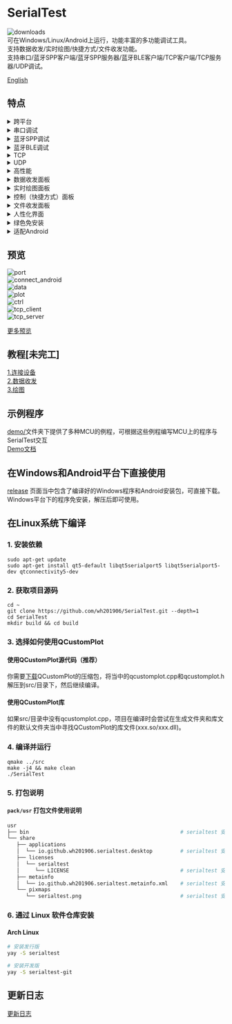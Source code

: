 # SerialTest
![downloads](https://img.shields.io/github/downloads/wh201906/SerialTest/total?label=%E4%B8%8B%E8%BD%BD%E9%87%8F)  
可在Windows/Linux/Android上运行，功能丰富的多功能调试工具。  
支持数据收发/实时绘图/快捷方式/文件收发功能。  
支持串口/蓝牙SPP客户端/蓝牙SPP服务器/蓝牙BLE客户端/TCP客户端/TCP服务器/UDP调试。  

[English](../../README.md)  

## 特点

<details>
<summary>跨平台</summary>

+ 支持Windows/Linux/Android
+ 理论上可支持MacOS

</details>

<details>
<summary>串口调试</summary>

+ 显示系统所有可用串口及参数，无需打开设备管理器/查看dmesg
+ 可以设置波特率，数据位，停止位，校验方式，流控方式，可在串口打开时实时更改  
+ 可以控制DTR, RTS信号，显示CTS, DSR, DCD, RI(RNG)信号
+ 保存上一次连接的参数
+ 按照端口名或设备ID保存连接时参数，快速重设连接参数
+ (Android端暂不支持串口)

</details>

<details>
<summary>蓝牙SPP调试</summary>

+ 支持常见的串口透传模块(HC-05, HC-06, JDY-34, ...)
+ 支持PC到手机，PC到PC，手机到手机之间的通信
+ 支持客户端(主机)模式/服务端(从机)模式，可主动连接设备或被设备连接
+ 服务端模式可被多个设备连接，可配置每个设备的收发状态，可断开任意设备
+ 支持多个蓝牙适配器（实验性功能）

</details>

<details>
<summary>蓝牙BLE调试</summary>

+ 支持显示已连接设备的所有服务（Service），特征值（Characteristic）和描述符（Descriptor），支持嵌套服务
+ 接收和发送可使用不同的服务

</details>

<details>
<summary>TCP</summary>

+ 支持IPv4/IPv6
+ 客户端：支持指定出站IP和端口号
+ 客户端：远端地址可以是IP或者域名
+ 客户端：支持保存连接时参数并取名，快速重设连接参数
+ 服务端：支持在全部网卡或指定网卡上监听
+ 服务端：可被多个设备连接，可配置每个设备的收发状态，可断开任意设备

</details>

<details>
<summary>UDP</summary>

+ 支持IPv4/IPv6
+ 支持在全部网卡或指定网卡上监听
+ 支持保存连接时参数并取名，快速重设连接参数
+ 可在运行时直接改变目标远端地址和端口号

</details>

<details>
<summary>高性能</summary>

+ 快速响应：数据接收与UI更新分离，可通过关闭接收框实时显示进一步提速
+ 快速响应：耗时较长操作在独立线程当中完成，不阻塞UI
+ 低内存占用：关闭实时显示和绘图功能后接收字节数与内存消耗约为1:1

</details>

<details>
<summary>数据收发面板</summary>

+ 支持16进制显示, 切换过程中不改变原始数据(如\0)
+ 支持导出已选中文本/原始数据
+ 每次发送后可添加任意后缀(\n, \r\n, 文本，Hex数据)
+ 重复发送
+ 多种编码支持  
（UTF8/16/32, GB2312/GB18030, BIG5, KOI8-R, Shift_JIS, EUC-KR, [......](https://doc.qt.io/qt-5/qtextcodec.html#details)）
+ 支持转义字符  
（\r, \n, \t, \0, \123, \xFF, \uABCD, ...）
+ 可记录/忽略已发送数据
+ 可单独显示已发送数据/已接收数据

</details>

<details>
<summary>实时绘图面板</summary>

+ 对文本数据进行绘图，保持人类可读性
+ 可任意拖动画面，用滚轮自由缩放画面
+ 支持触摸屏缩放/拖动手势
+ 可跟随最新数据
+ 可同时绘制最多99条曲线
+ 多种X轴模式
+ 带图例，可改变曲线的名字和颜色
+ 可显示/隐藏曲线
+ 可以在收到指定数据后清空绘图区，也可手动清空
+ [提供STM32/Arduino/STM8例程以及数据转文本函数](../../demo/README.md)

</details>

<details>
<summary>控制（快捷方式）面板</summary>

+ 一键发送指定数据
+ 快速发送数值，用于调整参数
+ 支持发送16进制内容
+ 支持转义字符
+ 支持添加前缀后缀
+ 支持导入/导出

</details>

<details>
<summary>文件收发面板</summary>

+ 支持快速计算CRC32校验值
+ 发送：可配置自动暂停，每发送一定数量字节后暂停一段时间，便于接收方处理
+ 接收：可配置自动停止，在接收到指定数量字节后自动停止接收
+ CRC32计算和文件读写流程在独立的线程中运行，提高速度

</details>

<details>
<summary>人性化界面</summary>

+ 可在单个窗口上显示多个面板
+ 每个面板可拆分为子窗口
+ PC端支持窗口置顶
+ PC端支持设置窗口不透明度
+ PC端程序可多开，标题栏会显示当前工作模式
+ 可在状态栏查看当前连接参数，并快速断开/重连
+ 支持改变字体
+ 支持改变语言

</details>

<details>
<summary>绿色免安装</summary>

+ 仅产生单个配置文件
+ Windows版本不改变注册表项
+ 配置文件默认位于运行目录下，也可位于系统默认配置文件夹中
+ 支持导入/导出/清空配置文件
+ 支持清空连接历史记录，改变历史记录最大条数，减少空间占用

</details>

<details>
<summary>适配Android</summary>

+ 小屏适配：可设置强制横屏
+ 小屏适配：数据收发面板可仅显示已发送/已接收数据
+ 小屏适配：支持全屏模式
+ 绘图界面支持缩放/拖动手势
+ 支持分享文本到SerialTest并发送

</details>

## 预览
![port](../previews/port_zh_CN.png)  
![connect_android](../previews/connect_android_zh_CN.jpg)  
![data](../previews/data_zh_CN.png)  
![plot](../previews/plot_zh_CN.png)  
![ctrl](../previews/ctrl_zh_CN.png)  
![tcp_client](../previews/tcp_client_zh_CN.png)  
![tcp_server](../previews/tcp_server_zh_CN.png)  

[更多预览](../previews/previews_zh_CN.md)  

## 教程[未完工]
[1.连接设备](../tutorials/connect/connect_zh_CN.md)  
[2.数据收发](../tutorials/data/data_zh_CN.md)  
[3.绘图](../tutorials/plot/plot_zh_CN.md)  

## 示例程序
[demo/](https://github.com/wh201906/SerialTest/tree/master/demo)文件夹下提供了多种MCU的例程，可根据这些例程编写MCU上的程序与SerialTest交互  
[Demo文档](../../demo/README.md)  

## 在Windows和Android平台下直接使用
[release](https://github.com/wh201906/SerialTest/releases) 页面当中包含了编译好的Windows程序和Android安装包，可直接下载。Windows平台下的程序免安装，解压后即可使用。  

## 在Linux系统下编译
### 1. 安装依赖
```
sudo apt-get update
sudo apt-get install qt5-default libqt5serialport5 libqt5serialport5-dev qtconnectivity5-dev  
```
### 2. 获取项目源码
```
cd ~
git clone https://github.com/wh201906/SerialTest.git --depth=1
cd SerialTest
mkdir build && cd build
```

### 3. 选择如何使用QCustomPlot
#### 使用QCustomPlot源代码（推荐）  
你需要[下载](https://www.qcustomplot.com/release/2.1.0fixed/QCustomPlot-source.tar.gz)QCustomPlot的压缩包，将当中的qcustomplot.cpp和qcustomplot.h解压到src/目录下，然后继续编译。
#### 使用QCustomPlot库  
如果src/目录中没有qcustomplot.cpp，项目在编译时会尝试在生成文件夹和库文件的默认文件夹当中寻找QCustomPlot的库文件(xxx.so/xxx.dll)。
### 4. 编译并运行
```
qmake ../src
make -j4 && make clean
./SerialTest 
```

### 5. 打包说明

#### `pack/usr` 打包文件使用说明

```bash
usr
├── bin                                                 # serialtest 安装路径,如：`/bin/serialtest`
└── share
   ├── applications
   │  └── io.github.wh201906.serialtest.desktop         # serialtest 安装桌面启动文件
   ├── licenses
   │  └── serialtest
   │     └── LICENSE                                    # serialtest 安装开源协议文件
   ├── metainfo
   │  └── io.github.wh201906.serialtest.metainfo.xml    # serialtest 安装桌面描述文件
   └── pixmaps
      └── serialtest.png                                # serialtest 安装桌面图标文件

```

### 6. 通过 Linux 软件仓库安装

#### Arch Linux
```bash
# 安装发行版
yay -S serialtest

# 安装开发版
yay -S serialtest-git
```

## 更新日志
[更新日志](../CHANGELOG/CHANGELOG_zh_CN.md)
